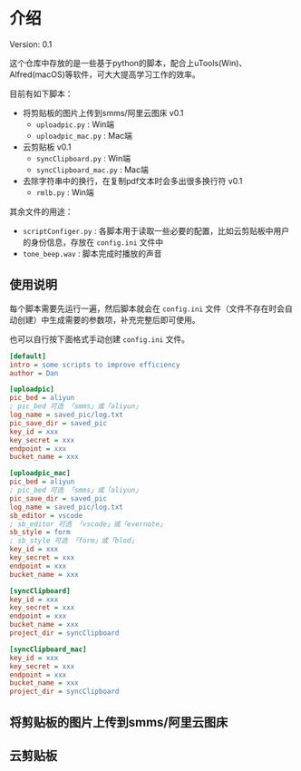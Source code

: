 # 介绍

Version: 0.1

这个仓库中存放的是一些基于python的脚本，配合上uTools(Win)、Alfred(macOS)等软件，可大大提高学习工作的效率。

目前有如下脚本：
- 将剪贴板的图片上传到smms/阿里云图床 v0.1
  - `uploadpic.py` : Win端
  - `uploadpic_mac.py` : Mac端
- 云剪贴板 v0.1
  - `syncClipboard.py` : Win端
  - `syncClipboard_mac.py` : Mac端
- 去除字符串中的换行，在复制pdf文本时会多出很多换行符 v0.1
  - `rmlb.py` : Win端

其余文件的用途：
- `scriptConfiger.py` : 各脚本用于读取一些必要的配置，比如云剪贴板中用户的身份信息，存放在 `config.ini` 文件中
- `tone_beep.wav` : 脚本完成时播放的声音

## 使用说明

每个脚本需要先运行一遍，然后脚本就会在 `config.ini` 文件（文件不存在时会自动创建）中生成需要的参数项，补充完整后即可使用。

也可以自行按下面格式手动创建 `config.ini` 文件。

```ini
[default]
intro = some scripts to improve efficiency
author = Dan

[uploadpic]
pic_bed = aliyun
; pic_bed 可选 「smms」或「aliyun」
log_name = saved_pic/log.txt
pic_save_dir = saved_pic
key_id = xxx
key_secret = xxx
endpoint = xxx
bucket_name = xxx

[uploadpic_mac]
pic_bed = aliyun
; pic_bed 可选 「smms」或「aliyun」
pic_save_dir = saved_pic
log_name = saved_pic/log.txt
sb_editor = vscode
; sb_editor 可选 「vscode」或「evernote」
sb_style = form
; sb_style 可选 「form」或「blod」
key_id = xxx
key_secret = xxx
endpoint = xxx
bucket_name = xxx

[syncClipboard]
key_id = xxx
key_secret = xxx
endpoint = xxx
bucket_name = xxx
project_dir = syncClipboard

[syncClipboard_mac]
key_id = xxx
key_secret = xxx
endpoint = xxx
bucket_name = xxx
project_dir = syncClipboard
```

## 将剪贴板的图片上传到smms/阿里云图床

## 云剪贴板

